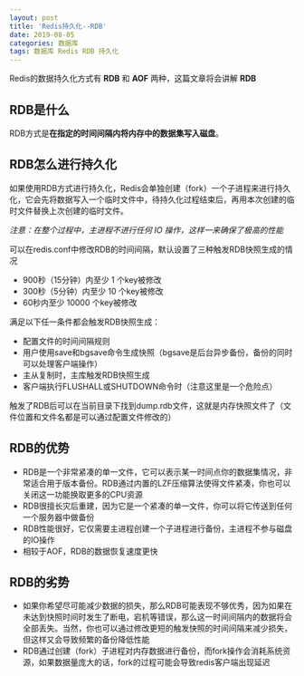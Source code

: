 ```yaml
---
layout: post
title: 'Redis持久化--RDB'
date: 2019-08-05
categories: 数据库
tags: 数据库 Redis RDB 持久化
---
```

Redis的数据持久化方式有 **RDB** 和 **AOF** 两种，这篇文章将会讲解 **RDB** 

## RDB是什么

RDB方式是**在指定的时间间隔内将内存中的数据集写入磁盘**。

## RDB怎么进行持久化

如果使用RDB方式进行持久化，Redis会单独创建（fork）一个子进程来进行持久化，它会先将数据写入一个临时文件中，待持久化过程结束后，再用本次创建的临时文件替换上次创建的临时文件。

*注意：在整个过程中，主进程不进行任何 IO 操作，这样一来确保了极高的性能*

可以在redis.conf中修改RDB的时间间隔，默认设置了三种触发RDB快照生成的情况

- 900秒（15分钟）内至少 1 个key被修改
- 300秒（5分钟）内至少 10 个key被修改
- 60秒内至少 10000 个key被修改

满足以下任一条件都会触发RDB快照生成：

- 配置文件的时间间隔规则
- 用户使用save和bgsave命令生成快照（bgsave是后台异步备份，备份的同时可以处理客户端操作）
- 主从复制时，主库触发RDB快照生成
- 客户端执行FLUSHALL或SHUTDOWN命令时（注意这里是一个危险点）

触发了RDB后可以在当前目录下找到dump.rdb文件，这就是内存快照文件了（文件位置和文件名都是可以通过配置文件修改的）

## RDB的优势

- RDB是一个非常紧凑的单一文件，它可以表示某一时间点你的数据集情况，非常适合用于版本备份。RDB通过内置的LZF压缩算法使得文件紧凑，你也可以关闭这一功能换取更多的CPU资源
- RDB很擅长灾后重建，因为它是一个紧凑的单一文件，你可以将它传送到任何一个服务器中做备份
- RDB性能很好，它仅需要主进程创建一个子进程进行备份，主进程不参与磁盘的IO操作
- 相较于AOF，RDB的数据恢复速度更快

## RDB的劣势

- 如果你希望尽可能减少数据的损失，那么RDB可能表现不够优秀，因为如果在未达到快照时间时发生了断电，宕机等错误，那么这一时间间隔内的数据将会全部丢失。当然，你也可以通过修改更短的触发快照的时间间隔来减少损失，但这样又会导致频繁的备份降低性能
- RDB通过创建（fork）子进程对内存数据进行备份，而fork操作会消耗系统资源，如果数据量庞大的话，fork的过程可能会导致redis客户端出现延迟